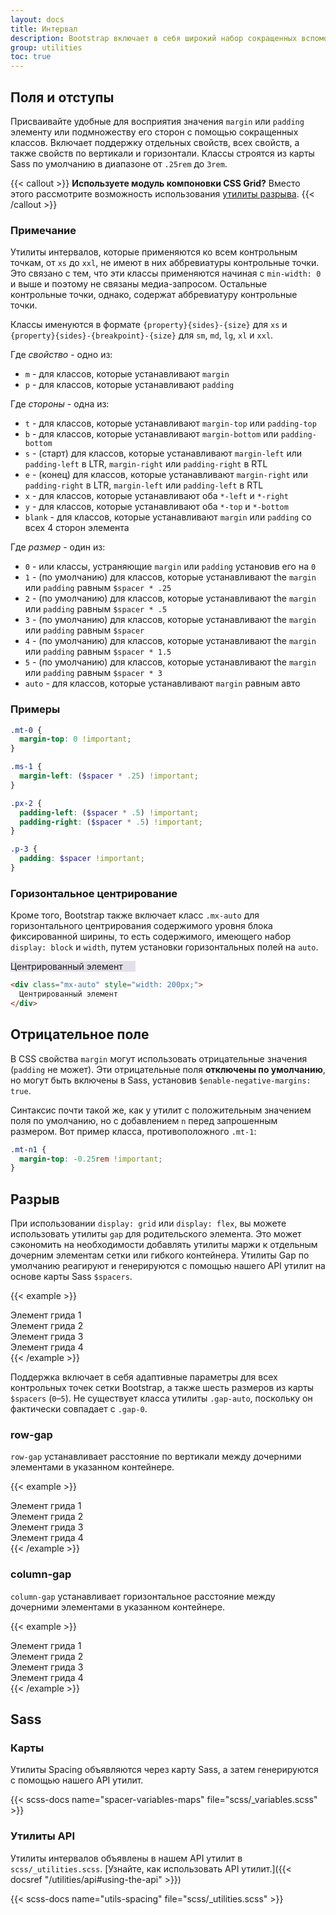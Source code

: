 ```yaml
---
layout: docs
title: Интервал
description: Bootstrap включает в себя широкий набор сокращенных вспомогательных классов полей, отступов и разрывов для изменения внешнего вида элемента.
group: utilities
toc: true
---
```


## Поля и отступы

Присваивайте удобные для восприятия значения `margin` или `padding` элементу или подмножеству его сторон с помощью сокращенных классов. Включает поддержку отдельных свойств, всех свойств, а также свойств по вертикали и горизонтали. Классы строятся из карты Sass по умолчанию в диапазоне от `.25rem` до `3rem`.

{{< callout >}}
**Используете модуль компоновки CSS Grid?** Вместо этого рассмотрите возможность использования [утилиты разрыва](#разрыв).
{{< /callout >}}

### Примечание

Утилиты интервалов, которые применяются ко всем контрольным точкам, от `xs` до `xxl`, не имеют в них аббревиатуры контрольные точки. Это связано с тем, что эти классы применяются начиная с `min-width: 0` и выше и поэтому не связаны медиа-запросом. Остальные контрольные точки, однако, содержат аббревиатуру контрольные точки.

Классы именуются в формате `{property}{sides}-{size}` для `xs` и `{property}{sides}-{breakpoint}-{size}` для `sm`, `md`, `lg`, `xl` и `xxl`.

Где *свойство* - одно из:

- `m` - для классов, которые устанавливают `margin`
- `p` - для классов, которые устанавливают `padding`

Где *стороны* - одна из:

- `t` - для классов, которые устанавливают `margin-top` или `padding-top`
- `b` - для классов, которые устанавливают `margin-bottom` или `padding-bottom`
- `s` - (старт) для классов, которые устанавливают `margin-left` или `padding-left` в LTR, `margin-right` или `padding-right` в RTL
- `e` - (конец) для классов, которые устанавливают `margin-right` или `padding-right` в LTR, `margin-left` или `padding-left` в RTL
- `x` - для классов, которые устанавливают оба `*-left` и `*-right`
- `y` - для классов, которые устанавливают оба `*-top` и `*-bottom`
- `blank` - для классов, которые устанавливают `margin` или `padding` со всех 4 сторон элемента

Где *размер* - один из:

- `0` - или классы, устраняющие `margin` или `padding` установив его на `0`
- `1` - (по умолчанию) для классов, которые устанавливают the `margin` или `padding` равным `$spacer * .25`
- `2` - (по умолчанию) для классов, которые устанавливают the `margin` или `padding` равным `$spacer * .5`
- `3` - (по умолчанию) для классов, которые устанавливают the `margin` или `padding` равным `$spacer`
- `4` - (по умолчанию) для классов, которые устанавливают the `margin` или `padding` равным `$spacer * 1.5`
- `5` - (по умолчанию) для классов, которые устанавливают the `margin` или `padding` равным `$spacer * 3`
- `auto` - для классов, которые устанавливают `margin` равным авто

### Примеры

```scss
.mt-0 {
  margin-top: 0 !important;
}

.ms-1 {
  margin-left: ($spacer * .25) !important;
}

.px-2 {
  padding-left: ($spacer * .5) !important;
  padding-right: ($spacer * .5) !important;
}

.p-3 {
  padding: $spacer !important;
}
```

### Горизонтальное центрирование

Кроме того, Bootstrap также включает класс `.mx-auto` для горизонтального центрирования содержимого уровня блока фиксированной ширины, то есть содержимого, имеющего набор `display: block` и `width`, путем установки горизонтальных полей на `auto`.

<div class="bd-example">
  <div class="mx-auto" style="width: 200px; background-color: rgba(86,61,124,.15);">
    Центрированный элемент
  </div>
</div>

```html
<div class="mx-auto" style="width: 200px;">
  Центрированный элемент
</div>
```

## Отрицательное поле

В CSS свойства `margin` могут использовать отрицательные значения (`padding` не может). Эти отрицательные поля **отключены по умолчанию**, но могут быть включены в Sass, установив `$enable-negative-margins: true`.

Синтаксис почти такой же, как у утилит с положительным значением поля по умолчанию, но с добавлением `n` перед запрошенным размером. Вот пример класса, противоположного `.mt-1`:

```scss
.mt-n1 {
  margin-top: -0.25rem !important;
}
```

## Разрыв

При использовании `display: grid` или `display: flex`, вы можете использовать утилиты `gap` для родительского элемента. Это может сэкономить на необходимости добавлять утилиты маржи к отдельным дочерним элементам сетки или гибкого контейнера. Утилиты Gap по умолчанию реагируют и генерируются с помощью нашего API утилит на основе карты Sass `$spacers`.

{{< example >}}
<div class="grid gap-3" >
  <div class="p-2 bg-light border g-col-6">Элемент грида 1</div>
  <div class="p-2 bg-light border g-col-6">Элемент грида 2</div>
  <div class="p-2 bg-light border g-col-6">Элемент грида 3</div>
  <div class="p-2 bg-light border g-col-6">Элемент грида 4</div>
</div>
{{< /example >}}

Поддержка включает в себя адаптивные параметры для всех контрольных точек сетки Bootstrap, а также шесть размеров из карты `$spacers` (`0`–`5`). Не существует класса утилиты `.gap-auto`, поскольку он фактически совпадает с `.gap-0`.

### row-gap

`row-gap` устанавливает расстояние по вертикали между дочерними элементами в указанном контейнере.

{{< example >}}
<div class="grid gap-0 row-gap-3" >
  <div class="p-2 bg-light border g-col-6">Элемент грида 1</div>
  <div class="p-2 bg-light border g-col-6">Элемент грида 2</div>
  <div class="p-2 bg-light border g-col-6">Элемент грида 3</div>
  <div class="p-2 bg-light border g-col-6">Элемент грида 4</div>
</div>
{{< /example >}}

### column-gap

`column-gap` устанавливает горизонтальное расстояние между дочерними элементами в указанном контейнере.

{{< example >}}
<div class="grid gap-0 column-gap-3" >
  <div class="p-2 bg-light border g-col-6">Элемент грида 1</div>
  <div class="p-2 bg-light border g-col-6">Элемент грида 2</div>
  <div class="p-2 bg-light border g-col-6">Элемент грида 3</div>
  <div class="p-2 bg-light border g-col-6">Элемент грида 4</div>
</div>
{{< /example >}}

## Sass

### Карты

Утилиты Spacing объявляются через карту Sass, а затем генерируются с помощью нашего API утилит.

{{< scss-docs name="spacer-variables-maps" file="scss/_variables.scss" >}}

### Утилиты API

Утилиты интервалов объявлены в нашем API утилит в `scss/_utilities.scss`. [Узнайте, как использовать API утилит.]({{< docsref "/utilities/api#using-the-api" >}})

{{< scss-docs name="utils-spacing" file="scss/_utilities.scss" >}}
